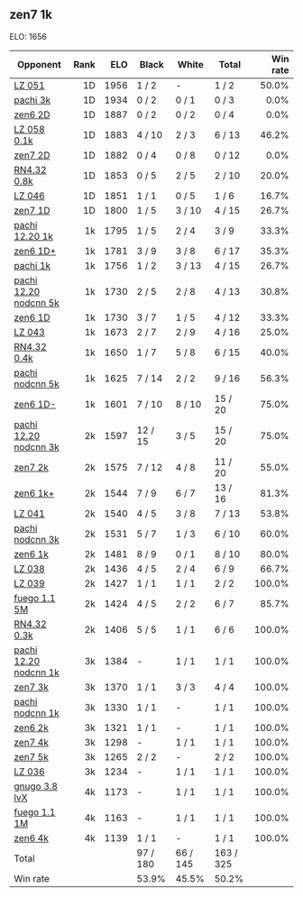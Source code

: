 ## zen7 1k ##

ELO: 1656

Opponent | Rank | ELO | Black | White | Total | Win rate
---------|-----:|----:|-------|-------|-------|-------:
[LZ 051](LZ%20051.md) | 1D | 1956 | 1 / 2 | - | 1 / 2 | 50.0%
[pachi 3k](pachi%203k.md) | 1D | 1934 | 0 / 2 | 0 / 1 | 0 / 3 | 0.0%
[zen6 2D](zen6%202D.md) | 1D | 1887 | 0 / 2 | 0 / 2 | 0 / 4 | 0.0%
[LZ 058 0.1k](LZ%20058%200.1k.md) | 1D | 1883 | 4 / 10 | 2 / 3 | 6 / 13 | 46.2%
[zen7 2D](zen7%202D.md) | 1D | 1882 | 0 / 4 | 0 / 8 | 0 / 12 | 0.0%
[RN4.32 0.8k](RN4.32%200.8k.md) | 1D | 1853 | 0 / 5 | 2 / 5 | 2 / 10 | 20.0%
[LZ 046](LZ%20046.md) | 1D | 1851 | 1 / 1 | 0 / 5 | 1 / 6 | 16.7%
[zen7 1D](zen7%201D.md) | 1D | 1800 | 1 / 5 | 3 / 10 | 4 / 15 | 26.7%
[pachi 12.20 1k](pachi%2012.20%201k.md) | 1k | 1795 | 1 / 5 | 2 / 4 | 3 / 9 | 33.3%
[zen6 1D+](zen6%201D+.md) | 1k | 1781 | 3 / 9 | 3 / 8 | 6 / 17 | 35.3%
[pachi 1k](pachi%201k.md) | 1k | 1756 | 1 / 2 | 3 / 13 | 4 / 15 | 26.7%
[pachi 12.20 nodcnn 5k](pachi%2012.20%20nodcnn%205k.md) | 1k | 1730 | 2 / 5 | 2 / 8 | 4 / 13 | 30.8%
[zen6 1D](zen6%201D.md) | 1k | 1730 | 3 / 7 | 1 / 5 | 4 / 12 | 33.3%
[LZ 043](LZ%20043.md) | 1k | 1673 | 2 / 7 | 2 / 9 | 4 / 16 | 25.0%
[RN4.32 0.4k](RN4.32%200.4k.md) | 1k | 1650 | 1 / 7 | 5 / 8 | 6 / 15 | 40.0%
[pachi nodcnn 5k](pachi%20nodcnn%205k.md) | 1k | 1625 | 7 / 14 | 2 / 2 | 9 / 16 | 56.3%
[zen6 1D-](zen6%201D-.md) | 1k | 1601 | 7 / 10 | 8 / 10 | 15 / 20 | 75.0%
[pachi 12.20 nodcnn 3k](pachi%2012.20%20nodcnn%203k.md) | 2k | 1597 | 12 / 15 | 3 / 5 | 15 / 20 | 75.0%
[zen7 2k](zen7%202k.md) | 2k | 1575 | 7 / 12 | 4 / 8 | 11 / 20 | 55.0%
[zen6 1k+](zen6%201k+.md) | 2k | 1544 | 7 / 9 | 6 / 7 | 13 / 16 | 81.3%
[LZ 041](LZ%20041.md) | 2k | 1540 | 4 / 5 | 3 / 8 | 7 / 13 | 53.8%
[pachi nodcnn 3k](pachi%20nodcnn%203k.md) | 2k | 1531 | 5 / 7 | 1 / 3 | 6 / 10 | 60.0%
[zen6 1k](zen6%201k.md) | 2k | 1481 | 8 / 9 | 0 / 1 | 8 / 10 | 80.0%
[LZ 038](LZ%20038.md) | 2k | 1436 | 4 / 5 | 2 / 4 | 6 / 9 | 66.7%
[LZ 039](LZ%20039.md) | 2k | 1427 | 1 / 1 | 1 / 1 | 2 / 2 | 100.0%
[fuego 1.1 5M](fuego%201.1%205M.md) | 2k | 1424 | 4 / 5 | 2 / 2 | 6 / 7 | 85.7%
[RN4.32 0.3k](RN4.32%200.3k.md) | 2k | 1406 | 5 / 5 | 1 / 1 | 6 / 6 | 100.0%
[pachi 12.20 nodcnn 1k](pachi%2012.20%20nodcnn%201k.md) | 3k | 1384 | - | 1 / 1 | 1 / 1 | 100.0%
[zen7 3k](zen7%203k.md) | 3k | 1370 | 1 / 1 | 3 / 3 | 4 / 4 | 100.0%
[pachi nodcnn 1k](pachi%20nodcnn%201k.md) | 3k | 1330 | 1 / 1 | - | 1 / 1 | 100.0%
[zen6 2k](zen6%202k.md) | 3k | 1321 | 1 / 1 | - | 1 / 1 | 100.0%
[zen7 4k](zen7%204k.md) | 3k | 1298 | - | 1 / 1 | 1 / 1 | 100.0%
[zen7 5k](zen7%205k.md) | 3k | 1265 | 2 / 2 | - | 2 / 2 | 100.0%
[LZ 036](LZ%20036.md) | 3k | 1234 | - | 1 / 1 | 1 / 1 | 100.0%
[gnugo 3.8 lvX](gnugo%203.8%20lvX.md) | 4k | 1173 | - | 1 / 1 | 1 / 1 | 100.0%
[fuego 1.1 1M](fuego%201.1%201M.md) | 4k | 1163 | - | 1 / 1 | 1 / 1 | 100.0%
[zen6 4k](zen6%204k.md) | 4k | 1139 | 1 / 1 | - | 1 / 1 | 100.0%
Total | | | 97 / 180 | 66 / 145 | 163 / 325 | 
Win rate| | | 53.9% | 45.5% | 50.2% | 
